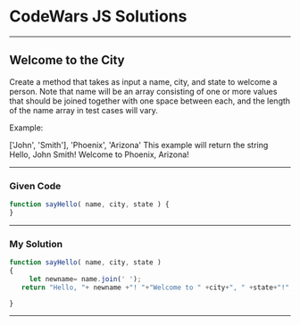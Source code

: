 # CodeWars JS Solutions

---

## Welcome to the City


Create a method that takes as input a name, city, and state to welcome a person. Note that name will be an array consisting of one or more values that should be joined together with one space between each, and the length of the name array in test cases will vary.

Example:

['John', 'Smith'], 'Phoenix', 'Arizona'
This example will return the string Hello, John Smith! Welcome to Phoenix, Arizona!


---

### Given Code


```js
function sayHello( name, city, state ) {
}
```

---

### My Solution 


```js
function sayHello( name, city, state ) 
{
     let newname= name.join(' ');
   return "Hello, "+ newname +"! "+"Welcome to " +city+", " +state+"!";

}
```


---